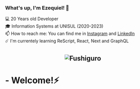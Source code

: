 ### What's up, I'm Ezequiel! 🤙

💻 20 Years old Developer <br/>
🎓 Information Systems at UNISUL (2020-2023)<br/>
📫  How to reach me: You can find me in [Instagram](https://www.instagram.com/_menneck/) and [LinkedIn](https://www.linkedin.com/in/ezequiel-menneck-7a05931a4/) <br/>
☄️ I'm currentely learning ReScript, React, Next and GraphQL<br/>


<h2 align="center"><img alt="Fushiguro" src="https://i.ibb.co/R6cysk2/2382786932-removebg-preview.png" /></h2>
<h1>  - Welcome!⚡ </h1>
